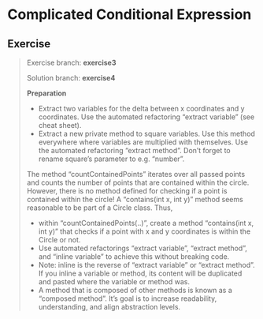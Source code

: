 # Complicated Conditional Expression

## Exercise 
> Exercise branch: **exercise3**
> 
> Solution branch: **exercise4**
> 
> **Preparation**
> * Extract two variables for the delta between x coordinates and y coordinates. Use the automated refactoring “extract variable” (see cheat sheet). 
> * Extract a new private method to square variables. Use this method everywhere where variables are multiplied with themselves. Use the automated refactoring “extract method”. Don’t forget to rename square’s parameter to e.g. “number”. 
> 
> The method “countContainedPoints” iterates over all passed points and counts the number of points that are contained within the circle. However, there is no method defined for checking if a point is contained within the circle! A “contains(int x, int y)” method seems reasonable to be part of a Circle class. Thus, 
> * within “countContainedPoints(..)”, create a method “contains(int x, int y)” that checks if a point with x and y coordinates is within the Circle or not. 
> * Use automated refactorings “extract variable”, “extract method”, and “inline variable” to achieve this without breaking code.
> * Note: inline is the reverse of “extract variable” or “extract method”. If you inline a variable or method, its content will be duplicated and pasted where the variable or method was. 
> * A method that is composed of other methods is known as a “composed method”. It’s goal is to increase readability, understanding, and align abstraction levels.
